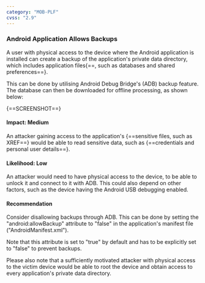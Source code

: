 ```yaml
---
category: "MOB-PLF"
cvss: "2.9"
---
```

### Android Application Allows Backups
A user with physical access to the device where the Android application is installed can create a backup of the application's private data directory, which includes application files{==, such as databases and shared preferences==}.

This can be done by utilising Android Debug Bridge's (ADB) backup feature. The database can then be downloaded for offline processing, as shown below:

{==SCREENSHOT==}
#### Impact: Medium
An attacker gaining access to the application's {==sensitive files, such as XREF==} would be able to read sensitive data, such as {==credentials and personal user details==}.
#### Likelihood: Low
An attacker would need to have physical access to the device, to be able to unlock it and connect to it with ADB. This could also depend on other factors, such as the device having the Android USB debugging enabled.
#### Recommendation
Consider disallowing backups through ADB. This can be done by setting the "android:allowBackup" attribute to "false" in the application's manifest file ("AndroidManifest.xml").

Note that this attribute is set to "true" by default and has to be explicitly set to "false" to prevent backups.

Please also note that a sufficiently motivated attacker with physical access to the victim device would be able to root the device and obtain access to every application's private data directory.